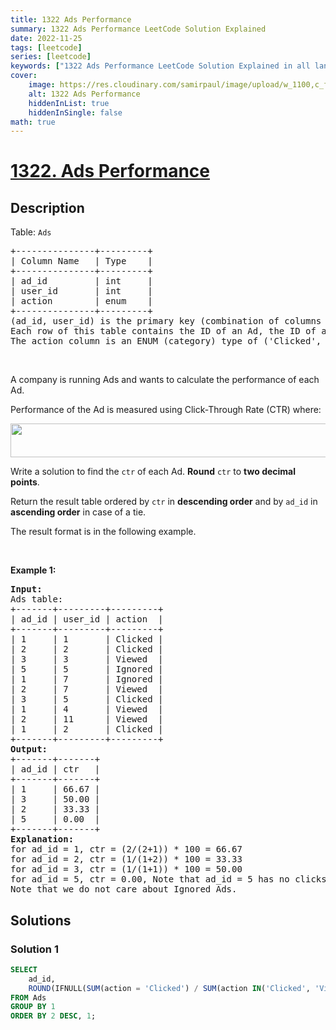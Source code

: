 ```yaml
---
title: 1322 Ads Performance
summary: 1322 Ads Performance LeetCode Solution Explained
date: 2022-11-25
tags: [leetcode]
series: [leetcode]
keywords: ["1322 Ads Performance LeetCode Solution Explained in all languages", "1322 Ads Performance", "LeetCode", "leetcode solution in Python3 C++ Java Go PHP Ruby Swift TypeScript Rust C# JavaScript C", "GeeksforGeeks", "InterviewBit", "Coding Ninjas", "HackerRank", "HackerEarth", "CodeChef", "TopCoder", "AlgoExpert", "freeCodeCamp", "Codeforces", "GitHub", "AtCoder", "Samir Paul"]
cover:
    image: https://res.cloudinary.com/samirpaul/image/upload/w_1100,c_fit,co_rgb:FFFFFF,l_text:Arial_75_bold:1322 Ads Performance - Solution Explained/problem-solving.webp
    alt: 1322 Ads Performance
    hiddenInList: true
    hiddenInSingle: false
math: true
---
```



# [1322. Ads Performance](https://leetcode.com/problems/ads-performance)


## Description

<p>Table: <code>Ads</code></p>

<pre>
+---------------+---------+
| Column Name   | Type    |
+---------------+---------+
| ad_id         | int     |
| user_id       | int     |
| action        | enum    |
+---------------+---------+
(ad_id, user_id) is the primary key (combination of columns with unique values) for this table.
Each row of this table contains the ID of an Ad, the ID of a user, and the action taken by this user regarding this Ad.
The action column is an ENUM (category) type of (&#39;Clicked&#39;, &#39;Viewed&#39;, &#39;Ignored&#39;).
</pre>

<p>&nbsp;</p>

<p>A company is running Ads and wants to calculate the performance of each Ad.</p>

<p>Performance of the Ad is measured using Click-Through Rate (CTR) where:</p>
<img alt="" src="https://spcdn.pages.dev/leetcode/problems/1322.Ads%20Performance/images/sql1.png" style="width: 600px; height: 54px;" />
<p>Write a solution&nbsp;to find the <code>ctr</code> of each Ad. <strong>Round</strong> <code>ctr</code> to <strong>two decimal points</strong>.</p>

<p>Return the result table ordered by <code>ctr</code> in <strong>descending order</strong> and by <code>ad_id</code> in <strong>ascending order</strong> in case of a tie.</p>

<p>The result format is in the following example.</p>

<p>&nbsp;</p>
<p><strong class="example">Example 1:</strong></p>

<pre>
<strong>Input:</strong> 
Ads table:
+-------+---------+---------+
| ad_id | user_id | action  |
+-------+---------+---------+
| 1     | 1       | Clicked |
| 2     | 2       | Clicked |
| 3     | 3       | Viewed  |
| 5     | 5       | Ignored |
| 1     | 7       | Ignored |
| 2     | 7       | Viewed  |
| 3     | 5       | Clicked |
| 1     | 4       | Viewed  |
| 2     | 11      | Viewed  |
| 1     | 2       | Clicked |
+-------+---------+---------+
<strong>Output:</strong> 
+-------+-------+
| ad_id | ctr   |
+-------+-------+
| 1     | 66.67 |
| 3     | 50.00 |
| 2     | 33.33 |
| 5     | 0.00  |
+-------+-------+
<strong>Explanation:</strong> 
for ad_id = 1, ctr = (2/(2+1)) * 100 = 66.67
for ad_id = 2, ctr = (1/(1+2)) * 100 = 33.33
for ad_id = 3, ctr = (1/(1+1)) * 100 = 50.00
for ad_id = 5, ctr = 0.00, Note that ad_id = 5 has no clicks or views.
Note that we do not care about Ignored Ads.
</pre>

## Solutions

### Solution 1

<!-- tabs:start -->

```sql
SELECT
    ad_id,
    ROUND(IFNULL(SUM(action = 'Clicked') / SUM(action IN('Clicked', 'Viewed')) * 100, 0), 2) AS ctr
FROM Ads
GROUP BY 1
ORDER BY 2 DESC, 1;
```

<!-- tabs:end -->

<!-- end -->
